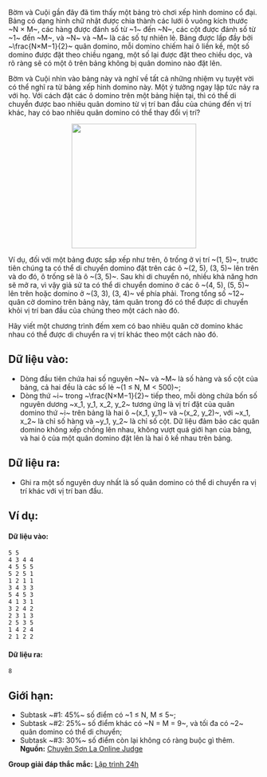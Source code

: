 Bờm và Cuội gần đây đã tìm thấy một bảng trò chơi xếp hình domino cổ đại. Bảng có dạng hình chữ nhật được chia thành các lưới ô vuông kích thước ~N × M~, các hàng được đánh số từ ~1~ đến ~N~, các cột được đánh số từ ~1~ đến ~M~, và ~N~ và ~M~ là các số tự nhiên lẻ. Bảng được lấp đầy bởi ~\frac{N×M−1}{2}~ quân domino, mỗi domino chiếm hai ô liền kề, một số domino được đặt theo chiều ngang, một số lại được đặt theo chiều dọc, và rõ ràng sẽ có một ô trên bảng không bị quân domino nào đặt lên.

Bờm và Cuội nhìn vào bảng này và nghĩ về tất cả những nhiệm vụ tuyệt vời có thể nghĩ ra từ bảng xếp hình domino này. Một ý tưởng ngay lập tức nảy ra với họ. Với cách đặt các ô domino trên một bảng hiện tại, thì có thể di chuyển được bao nhiêu quân domino từ vị trí ban đầu của chúng đến vị trí khác, hay có bao nhiêu quân domino có thể thay đổi vị trí?
<center><img src="/images/problems/1469/DOMINO.png" width="250px" /></center>

Ví dụ, đối với một bảng được sắp xếp như trên, ô trống ở vị trí ~(1, 5)~, trước tiên chúng ta có thể di chuyển domino đặt trên các ô ~(2, 5), (3, 5)~ lên trên và do đó, ô trống sẽ là ô ~(3, 5)~. Sau khi di chuyển nó, nhiều khả năng hơn sẽ mở ra, vì vậy giả sử ta có thể di chuyển domino ở các ô ~(4, 5), (5, 5)~ lên trên hoặc domino ở ~(3, 3), (3, 4)~ về phía phải. Trong tổng số ~12~ quân cờ domino trên bảng này, tám quân trong đó
có thể được di chuyển khỏi vị trí ban đầu của chúng theo một cách nào đó.

Hãy viết một chương trình đếm xem có bao nhiêu quân cờ domino khác nhau có thể được di chuyển ra vị trí khác theo một cách nào đó.

## Dữ liệu vào:
- Dòng đầu tiên chứa hai số nguyên ~N~ và ~M~ là số hàng và số cột của bảng, cả hai đều là các số lẻ ~(1 ≤ N, M < 500)~;
- Dòng thứ ~i~ trong ~\frac{N×M−1}{2}~ tiếp theo, mỗi dòng chứa bốn số nguyên dương ~x_1, y_1, x_2, y_2~ tương ứng là vị trí đặt của quân domino thứ ~i~ trên bảng là hai ô ~(x_1, y_1)~ và ~(x_2, y_2)~, với ~x_1, x_2~ là chỉ số hàng và ~y_1, y_2~ là chỉ số cột. Dữ liệu đảm bảo các quân domino không xếp chồng lên nhau, không vượt quá giới hạn của bảng, và hai ô của một quân domino đặt lên là hai ô kề nhau trên bảng.

## Dữ liệu ra:
- Ghi ra một số nguyên duy nhất là số quân domino có thể di chuyển ra vị trí khác với vị trí ban đầu.

## Ví dụ:
#### Dữ liệu vào:
```
5 5
4 3 4 4
4 5 5 5
5 2 5 1
1 2 1 1
3 4 3 3
5 4 5 3
4 1 3 1
3 2 4 2
2 3 1 3
2 5 3 5
1 4 2 4
2 1 2 2
```

#### Dữ liệu ra:
```
8
```

## Giới hạn:
- Subtask ~\#1: 45\%~ số điểm có ~1 ≤ N, M ≤ 5~;
- Subtask ~\#2: 25\%~ số điểm khác có ~N = M = 9~, và tối đa có ~2~ quân domino có thể di chuyển;
- Subtask ~\#3: 30\%~ số điểm còn lại không có ràng buộc gì thêm.
**Nguồn:** [Chuyên Sơn La Online Judge](http://csloj.ddns.net/)

**Group giải đáp thắc mắc:** [Lập trình 24h](https://www.facebook.com/groups/1386904321519984)